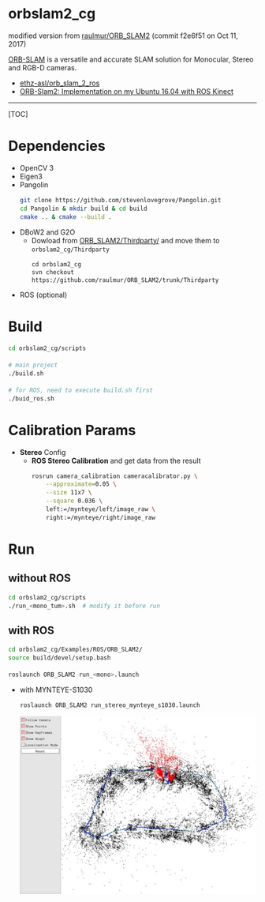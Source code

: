 # orbslam2_cg

modified version from [raulmur/ORB_SLAM2](https://github.com/raulmur/ORB_SLAM2) (commit f2e6f51  on Oct 11, 2017)  

[ORB-SLAM](http://webdiis.unizar.es/~raulmur/orbslam/) is a versatile and accurate SLAM solution for Monocular, Stereo and RGB-D cameras.

* [ethz-asl/orb_slam_2_ros](https://github.com/ethz-asl/orb_slam_2_ros)
* [ORB-Slam2: Implementation on my Ubuntu 16.04 with ROS Kinect](https://medium.com/@j.zijlmans/orb-slam-2052515bd84c)

-----

[TOC]

# Dependencies

* OpenCV 3
* Eigen3
* Pangolin
  ```bash
  git clone https://github.com/stevenlovegrove/Pangolin.git
  cd Pangolin & mkdir build & cd build
  cmake .. & cmake --build .
  ```
* DBoW2 and G2O
  - Dowload from [ORB_SLAM2/Thirdparty/](https://github.com/raulmur/ORB_SLAM2/tree/master/Thirdparty) and move them to `orbslam2_cg/Thirdparty`
    ```
    cd orbslam2_cg
    svn checkout https://github.com/raulmur/ORB_SLAM2/trunk/Thirdparty
    ```
* ROS (optional)

# Build

```bash
cd orbslam2_cg/scripts

# main project
./build.sh

# for ROS, need to execute build.sh first
./buid_ros.sh
```

# Calibration Params

* **Stereo** Config
  - **ROS Stereo Calibration** and get data from the result  
    ```sh
    rosrun camera_calibration cameracalibrator.py \
        --approximate=0.05 \
        --size 11x7 \
        --square 0.036 \
        left:=/mynteye/left/image_raw \
        right:=/mynteye/right/image_raw        
    ```

# Run

## without ROS
```bash
cd orbslam2_cg/scripts
./run_<mono_tum>.sh  # modify it before run
```

## with ROS

```sh
cd orbslam2_cg/Examples/ROS/ORB_SLAM2/
source build/devel/setup.bash

roslaunch ORB_SLAM2 run_<mono>.launch
```

* with MYNTEYE-S1030
  ```sh
  roslaunch ORB_SLAM2 run_stereo_mynteye_s1030.launch
  ```
  <div align=center>
    <img src="images/stereo_mynteye_s1030.jpg"/>
  </div>
